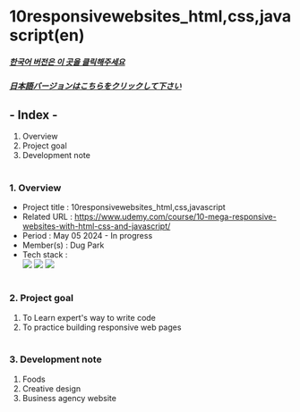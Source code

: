 # 10responsivewebsites_html,css,javascript(en)

##### [한국어 버전은 이 곳을 클릭해주세요](README.md)

##### [日本語バージョンはこちらをクリックして下さい](README_JP.md)

## - Index -

1. Overview
2. Project goal
3. Development note
   </br>
   </br>

### 1. Overview

- Project title : 10responsivewebsites_html,css,javascript
- Related URL : https://www.udemy.com/course/10-mega-responsive-websites-with-html-css-and-javascript/
- Period : May 05 2024 - In progress
- Member(s) : Dug Park
- Tech stack : </br>
  <img src="https://img.shields.io/badge/html-E34F26?style=for-the-badge&logo=html5&logoColor=white">
  <img src="https://img.shields.io/badge/css-1572B6?style=for-the-badge&logo=css3&logoColor=white">
  <img src="https://img.shields.io/badge/javascript-F7DF1E?style=for-the-badge&logo=javascript&logoColor=white">
  </br>
  </br>

### 2. Project goal

1. To Learn expert's way to write code
2. To practice building responsive web pages
   </br>
   </br>

### 3. Development note

1. Foods
2. Creative design
3. Business agency website
   </br>
   </br>
